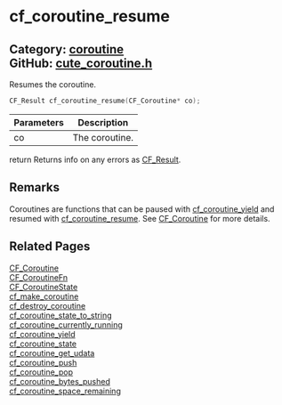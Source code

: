 [](../header.md ':include')

# cf_coroutine_resume

Category: [coroutine](/api_reference?id=coroutine)  
GitHub: [cute_coroutine.h](https://github.com/RandyGaul/cute_framework/blob/master/include/cute_coroutine.h)  
---

Resumes the coroutine.

```cpp
CF_Result cf_coroutine_resume(CF_Coroutine* co);
```

Parameters | Description
--- | ---
co | The coroutine.
return    Returns info on any errors as [CF_Result](/utility/cf_result.md).

## Remarks

Coroutines are functions that can be paused with [cf_coroutine_yield](/coroutine/cf_coroutine_yield.md) and resumed with [cf_coroutine_resume](/coroutine/cf_coroutine_resume.md). See [CF_Coroutine](/coroutine/cf_coroutine.md)
for more details.

## Related Pages

[CF_Coroutine](/coroutine/cf_coroutine.md)  
[CF_CoroutineFn](/coroutine/cf_coroutinefn.md)  
[CF_CoroutineState](/coroutine/cf_coroutinestate.md)  
[cf_make_coroutine](/coroutine/cf_make_coroutine.md)  
[cf_destroy_coroutine](/coroutine/cf_destroy_coroutine.md)  
[cf_coroutine_state_to_string](/coroutine/cf_coroutine_state_to_string.md)  
[cf_coroutine_currently_running](/coroutine/cf_coroutine_currently_running.md)  
[cf_coroutine_yield](/coroutine/cf_coroutine_yield.md)  
[cf_coroutine_state](/coroutine/cf_coroutine_state.md)  
[cf_coroutine_get_udata](/coroutine/cf_coroutine_get_udata.md)  
[cf_coroutine_push](/coroutine/cf_coroutine_push.md)  
[cf_coroutine_pop](/coroutine/cf_coroutine_pop.md)  
[cf_coroutine_bytes_pushed](/coroutine/cf_coroutine_bytes_pushed.md)  
[cf_coroutine_space_remaining](/coroutine/cf_coroutine_space_remaining.md)  

